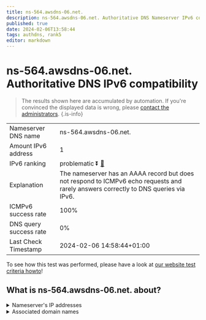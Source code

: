 ```yaml
---
title: ns-564.awsdns-06.net.
description: ns-564.awsdns-06.net. Authoritative DNS Nameserver IPv6 compatibility
published: true
date: 2024-02-06T13:58:44
tags: authdns, rank5
editor: markdown
---
```


# ns-564.awsdns-06.net. Authoritative DNS IPv6 compatibility

> The results shown here are accumulated by automation. If you're convinced the displayed data is wrong, please [contact the administrators](/howto/chat). 
{.is-info}




|   |   |
| - | - |
| Nameserver DNS name | ns-564.awsdns-06.net.
| Amount IPv6 address | 1
| IPv6 ranking | problematic :arrow_double_down: [🔗](/howto/ranking) |
| Explanation | The nameserver has an AAAA record but does not respond to ICMPv6 echo requests and rarely answers correctly to DNS queries via IPv6. |
| ICMPv6 success rate | 100%|
| DNS query success rate | 0% |
| Last Check Timestamp | 2024-02-06 14:58:44+01:00 |

To see how this test was performed, please have a look at [our website test criteria howto](/howto/testcriteria/authdns)!


## What is ns-564.awsdns-06.net. about?




<details>
<summary>Nameserver's IP addresses</summary>

2600:9000:5302:3400::1

</details>



<details>
<summary>Associated domain names</summary>

www.berlitz.com

</details>
